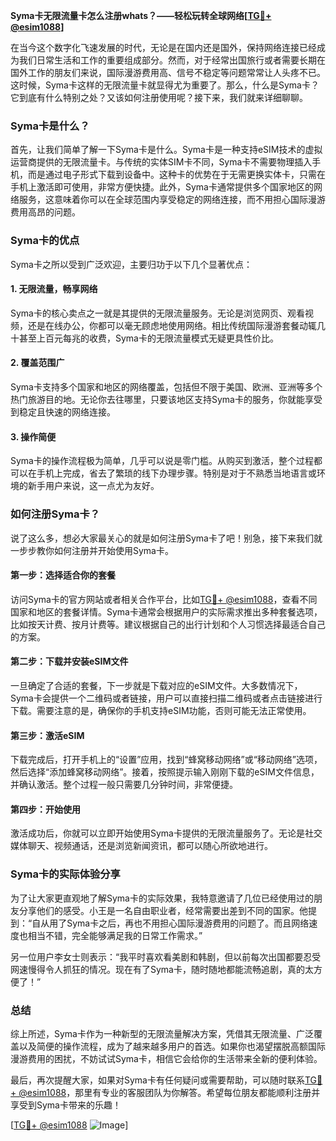 **Syma卡无限流量卡怎么注册whats？——轻松玩转全球网络[[TG💪+ @esim1088](https://t.me/s/esim1088)]**

在当今这个数字化飞速发展的时代，无论是在国内还是国外，保持网络连接已经成为我们日常生活和工作的重要组成部分。然而，对于经常出国旅行或者需要长期在国外工作的朋友们来说，国际漫游费用高、信号不稳定等问题常常让人头疼不已。这时候，Syma卡这样的无限流量卡就显得尤为重要了。那么，什么是Syma卡？它到底有什么特别之处？又该如何注册使用呢？接下来，我们就来详细聊聊。

### Syma卡是什么？

首先，让我们简单了解一下Syma卡是什么。Syma卡是一种支持eSIM技术的虚拟运营商提供的无限流量卡。与传统的实体SIM卡不同，Syma卡不需要物理插入手机，而是通过电子形式下载到设备中。这种卡的优势在于无需更换实体卡，只需在手机上激活即可使用，非常方便快捷。此外，Syma卡通常提供多个国家地区的网络服务，这意味着你可以在全球范围内享受稳定的网络连接，而不用担心国际漫游费用高昂的问题。

### Syma卡的优点

Syma卡之所以受到广泛欢迎，主要归功于以下几个显著优点：

#### 1. **无限流量，畅享网络**
   Syma卡的核心卖点之一就是其提供的无限流量服务。无论是浏览网页、观看视频，还是在线办公，你都可以毫无顾虑地使用网络。相比传统国际漫游套餐动辄几十甚至上百元每兆的收费，Syma卡的无限流量模式无疑更具性价比。

#### 2. **覆盖范围广**
   Syma卡支持多个国家和地区的网络覆盖，包括但不限于美国、欧洲、亚洲等多个热门旅游目的地。无论你去往哪里，只要该地区支持Syma卡的服务，你就能享受到稳定且快速的网络连接。

#### 3. **操作简便**
   Syma卡的操作流程极为简单，几乎可以说是零门槛。从购买到激活，整个过程都可以在手机上完成，省去了繁琐的线下办理步骤。特别是对于不熟悉当地语言或环境的新手用户来说，这一点尤为友好。

### 如何注册Syma卡？

说了这么多，想必大家最关心的就是如何注册Syma卡了吧！别急，接下来我们就一步步教你如何注册并开始使用Syma卡。

#### 第一步：选择适合你的套餐
访问Syma卡的官方网站或者相关合作平台，比如[TG💪+ @esim1088](https://t.me/s/esim1088)，查看不同国家和地区的套餐详情。Syma卡通常会根据用户的实际需求推出多种套餐选项，比如按天计费、按月计费等。建议根据自己的出行计划和个人习惯选择最适合自己的方案。

#### 第二步：下载并安装eSIM文件
一旦确定了合适的套餐，下一步就是下载对应的eSIM文件。大多数情况下，Syma卡会提供一个二维码或者链接，用户可以直接扫描二维码或者点击链接进行下载。需要注意的是，确保你的手机支持eSIM功能，否则可能无法正常使用。

#### 第三步：激活eSIM
下载完成后，打开手机上的“设置”应用，找到“蜂窝移动网络”或“移动网络”选项，然后选择“添加蜂窝移动网络”。接着，按照提示输入刚刚下载的eSIM文件信息，并确认激活。整个过程一般只需要几分钟时间，非常便捷。

#### 第四步：开始使用
激活成功后，你就可以立即开始使用Syma卡提供的无限流量服务了。无论是社交媒体聊天、视频通话，还是浏览新闻资讯，都可以随心所欲地进行。

### Syma卡的实际体验分享

为了让大家更直观地了解Syma卡的实际效果，我特意邀请了几位已经使用过的朋友分享他们的感受。小王是一名自由职业者，经常需要出差到不同的国家。他提到：“自从用了Syma卡之后，再也不用担心国际漫游费用的问题了。而且网络速度也相当不错，完全能够满足我的日常工作需求。”

另一位用户李女士则表示：“我平时喜欢看美剧和韩剧，但以前每次出国都要忍受网速慢得令人抓狂的情况。现在有了Syma卡，随时随地都能流畅追剧，真的太方便了！”

### 总结

综上所述，Syma卡作为一种新型的无限流量解决方案，凭借其无限流量、广泛覆盖以及简便的操作流程，成为了越来越多用户的首选。如果你也渴望摆脱高额国际漫游费用的困扰，不妨试试Syma卡，相信它会给你的生活带来全新的便利体验。

最后，再次提醒大家，如果对Syma卡有任何疑问或需要帮助，可以随时联系[TG💪+ @esim1088](https://t.me/s/esim1088)，那里有专业的客服团队为你解答。希望每位朋友都能顺利注册并享受到Syma卡带来的乐趣！

[[TG💪+ @esim1088](https://t.me/s/esim1088) ![Image](https://i.postimg.cc/4NQfJmqS/Snipaste-2025-05-13-00-14-12.png)]
